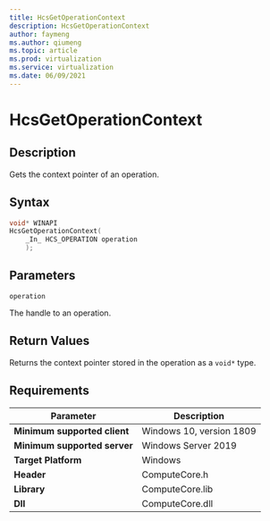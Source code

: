 ```yaml
---
title: HcsGetOperationContext
description: HcsGetOperationContext
author: faymeng
ms.author: qiumeng
ms.topic: article
ms.prod: virtualization
ms.service: virtualization
ms.date: 06/09/2021
---
```

# HcsGetOperationContext

## Description

Gets the context pointer of an operation.

## Syntax

```cpp
void* WINAPI
HcsGetOperationContext(
    _In_ HCS_OPERATION operation
    );

```

## Parameters

`operation`

The handle to an operation.

## Return Values

Returns the context pointer stored in the operation as a `void*` type.

## Requirements

|Parameter|Description|
|---|---|
| **Minimum supported client** | Windows 10, version 1809 |
| **Minimum supported server** | Windows Server 2019 |
| **Target Platform** | Windows |
| **Header** | ComputeCore.h |
| **Library** | ComputeCore.lib |
| **Dll** | ComputeCore.dll |

